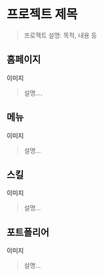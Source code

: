# 프로젝트 제목
> 프로젝트 설명: 목적, 내용 등
 ## 홈페이지
 이미지
 > 설명....
 ## 메뉴
 이미지
 > 설명...
 ## 스킬
 이미지
 > 설명...
 ## 포트폴리어
 이미지
 > 설명...